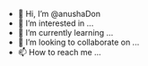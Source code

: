 - 👋 Hi, I’m @anushaDon
- 👀 I’m interested in ...
- 🌱 I’m currently learning ...
- 💞️ I’m looking to collaborate on ...
- 📫 How to reach me ...

<!---
anushaDon/anushaDon is a ✨ special ✨ repository because its `README.md` (this file) appears on your GitHub profile.
You can click the Preview link to take a look at your changes.
--->

